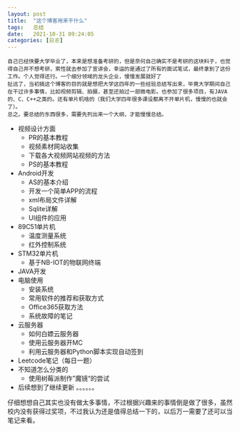 ```yaml
---
layout: post
title:  "这个博客用来干什么"
tags:   总结
date:   2021-10-31 09:24:05
categories: [日志] 
---
```

	自己已经快要大学毕业了，本来是想准备考研的，但是奈何自己确实不是考研的这块料子，也觉得自己并不想考研，索性就去参加了宣讲会，幸运的是通过了所有的面试笔试，最终拿到了这份工作。个人觉得还行。一个细分领域的龙头企业，慢慢发展就好了
	扯远了，当初搞这个博客的目的就是想把大学这四年的一些经验总结写出来，毕竟大学期间自己在干过许多事情，比如视频剪辑、拍摄，甚至还拍过一部微电影。也参加了很多项目，有JAVA的、C、C++之类的。还有单片机啥的（我们大学四年很多课设都离不开单片机，慢慢的也就会了）。
	总之。要总结的东西很多，需要先列出来一个大纲，才能慢慢总结。
 - 视频设计方面
	 - PR的基本教程
	 - 视频素材网站收集
	 - 下载各大视频网站视频的方法
	 - PS的基本教程
 - Android开发
	 - AS的基本介绍
	 - 开发一个简单APP的流程
	 - xml布局文件详解
	 - Sqlite详解
	 - UI组件的应用
 - 89C51单片机
	 - 温度测量系统
	 - 红外控制系统
 - STM32单片机
	 - 基于NB-IOT的物联网终端
 - JAVA开发
 - 电脑使用
	 - 安装系统
	 - 常用软件的推荐和获取方式
	 - Office365获取方法
	 - 系统故障的笔记
 - 云服务器
	 - 如何白嫖云服务器
	 - 使用云服务器开MC
	 - 利用云服务器和Python脚本实现自动签到
 - Leetcode笔记（每日一题）
 - 不知道怎么分类的
	 - 使用树莓派制作”魔镜“的尝试
 - 后续想到了继续更新 。。。。。。

仔细想想自己其实也没有做太多事情，不过根据兴趣来的事情倒是做了很多，虽然校内没有获得过奖项，不过我认为还是值得总结一下的，以后万一需要了还可以当笔记来看。
